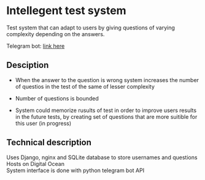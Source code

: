 # Intellegent test system
Test system that can adapt to users by giving questions of varying complexity depending on the answers.  

Telegram bot: [link here]()
## Desciption

* When the answer to the question is wrong system increases the number of questios in the test of the same of lesser complexity 

* Number of questions is bounded

* System could memorize rusults of test in order to improve users results in the future tests, by creating set of questions that are more suitible for this user (in progress)


## Technical description
Uses Django, nginx and SQLite database to store usernames and questions  
Hosts on Digital Ocean  
System interface is done with python telegram bot API  

